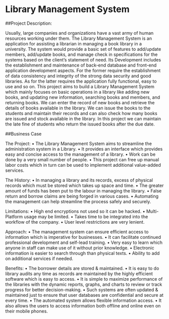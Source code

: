 # Library Management System

##Project Description:

Usually, large companies and organizations have a vast army of human resources working under them. The Library Management System is an application for assisting a librarian in managing a book library in a university. The system would provide a basic set of features to add/update members, add/update books, and manage check in specifications for the systems based on the client’s statement of need. Its Development includes the establishment and maintenance of back-end database and front-end application development aspects. For the former require the establishment of data consistency and integrity of the strong data security and good libraries. As for the latter requires the application fully functional, easy to use and so on. This project aims to build a Library Management System which mainly focuses on basic operations in a library like adding new books, and updating new information, searching books and members, and returning books. We can enter the record of new books and retrieve the details of books available in the library. We can issue the books to the students and maintain their records and can also check how many books are issued and stock available in the library. In this project we can maintain the late fine of students who return the issued books after the due date.

##Business Case

The Project:
• The Library Management System aims to streamline the administration system in a Library.
• It provides an interface which provides easy and concise access to the management of a library.
• Work can be done by a very small number of people.
• This project can free up manual labor costs which in turn can be used to implement additional value-added services.

The History:
• In managing a library and its records, excess of physical records which must be stored which takes up space and time.
• The greater amount of funds has been put to the labour in managing the library.
• False return and borrow claims are being forged in various cases.
• Automating the management can help streamline the process safely and securely.

Limitations:
• High end encryptions not used so it can be hacked.
• Multi-Platform usage may be limited.
• Takes time to be integrated into the workflow of the company.
• User level restrictions are very lenient.

Approach:
• The management system can ensure efficient access to information which is imperative for businesses.
• It can facilitate continued professional development and self-lead training.
• Very easy to learn which anyone in staff can make use of it without prior knowledge.
• Electronic information is easier to search through than physical texts.
• Ability to add on additional services if needed.

Benefits:
• The borrower details are stored & maintained.
• It is easy to do library audits any time as records are maintained by the highly efficient software which is easy to access.
• It is simple to maximize performance of the libraries with the dynamic reports, graphs, and charts to review or track progress for better decision-making.
• Such systems are often updated & maintained just to ensure that user databases are confidential and secure at every time.
• The automated system allows flexible information access.
• It also allows the users to access information both offline and online even on their mobile phones.
